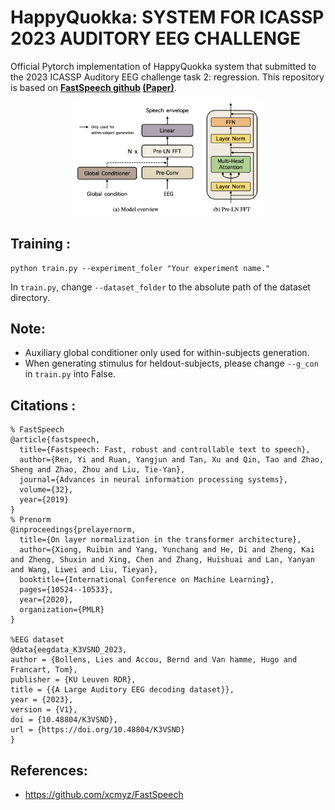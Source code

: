 <!-- # Autovocoder: Fast Waveform Generation from a Learned Speech Representation using Differentiable Digital Signal Processing -->
# HappyQuokka: SYSTEM FOR ICASSP 2023 AUDITORY EEG CHALLENGE 
<!-- Official Pytorch implementation of [Challenge Paper Title](link). -->
Official Pytorch implementation of HappyQuokka system that submitted to the 2023 ICASSP Auditory EEG challenge task 2: regression.
This repository is based on **[FastSpeech github](https://github.com/xcmyz/FastSpeech) [(Paper)](https://arxiv.org/abs/1905.09263)**.<br>

<p align="center"><img src="HappyQuokka.png" width="60%"></p>


## Training :
```
python train.py --experiment_foler "Your experiment name."
```
In `train.py`, change `--dataset_folder` to the absolute path of the dataset directory.<br>

## Note:
* Auxiliary global conditioner only used for within-subjects generation.
* When generating stimulus for heldout-subjects, please change `--g_con` in `train.py` into False.


## Citations :
```
% FastSpeech
@article{fastspeech,
  title={Fastspeech: Fast, robust and controllable text to speech},
  author={Ren, Yi and Ruan, Yangjun and Tan, Xu and Qin, Tao and Zhao, Sheng and Zhao, Zhou and Liu, Tie-Yan},
  journal={Advances in neural information processing systems},
  volume={32},
  year={2019}
}
% Prenorm
@inproceedings{prelayernorm,
  title={On layer normalization in the transformer architecture},
  author={Xiong, Ruibin and Yang, Yunchang and He, Di and Zheng, Kai and Zheng, Shuxin and Xing, Chen and Zhang, Huishuai and Lan, Yanyan and Wang, Liwei and Liu, Tieyan},
  booktitle={International Conference on Machine Learning},
  pages={10524--10533},
  year={2020},
  organization={PMLR}
}

%EEG dataset
@data{eegdata_K3VSND_2023,
author = {Bollens, Lies and Accou, Bernd and Van hamme, Hugo and Francart, Tom},
publisher = {KU Leuven RDR},
title = {{A Large Auditory EEG decoding dataset}},
year = {2023},
version = {V1},
doi = {10.48804/K3VSND},
url = {https://doi.org/10.48804/K3VSND}
}
```

## References:
* https://github.com/xcmyz/FastSpeech
